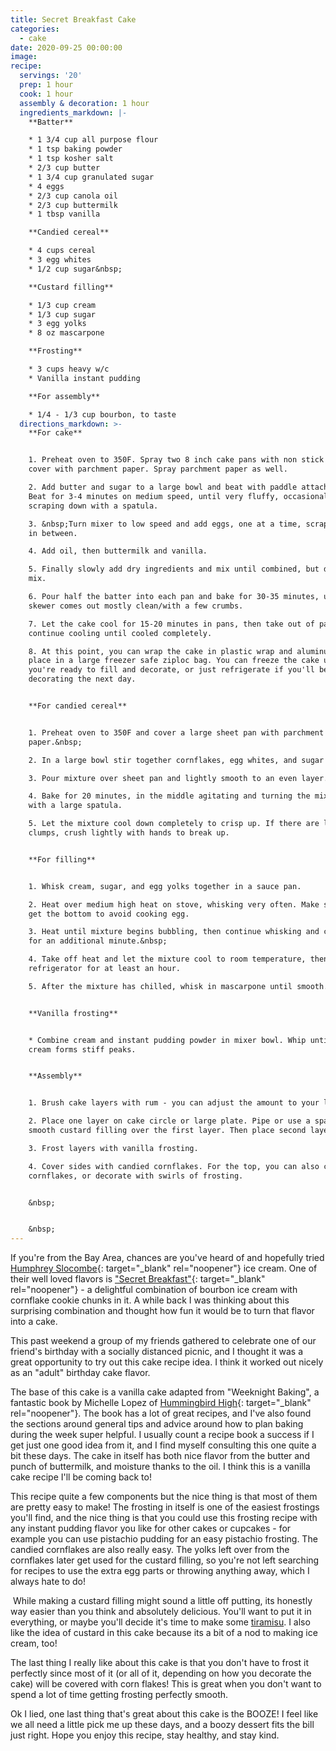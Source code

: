 ```yaml
---
title: Secret Breakfast Cake
categories:
  - cake
date: 2020-09-25 00:00:00
image:
recipe:
  servings: '20'
  prep: 1 hour
  cook: 1 hour
  assembly & decoration: 1 hour
  ingredients_markdown: |-
    **Batter**

    * 1 3/4 cup all purpose flour
    * 1 tsp baking powder
    * 1 tsp kosher salt
    * 2/3 cup butter
    * 1 3/4 cup granulated sugar
    * 4 eggs
    * 2/3 cup canola oil
    * 2/3 cup buttermilk
    * 1 tbsp vanilla

    **Candied cereal**

    * 4 cups cereal
    * 3 egg whites
    * 1/2 cup sugar&nbsp;

    **Custard filling**

    * 1/3 cup cream
    * 1/3 cup sugar
    * 3 egg yolks
    * 8 oz mascarpone

    **Frosting**

    * 3 cups heavy w/c
    * Vanilla instant pudding

    **For assembly**

    * 1/4 - 1/3 cup bourbon, to taste
  directions_markdown: >-
    **For cake**


    1. Preheat oven to 350F. Spray two 8 inch cake pans with non stick spray and
    cover with parchment paper. Spray parchment paper as well.

    2. Add butter and sugar to a large bowl and beat with paddle attachment.
    Beat for 3-4 minutes on medium speed, until very fluffy, occasionally
    scraping down with a spatula.

    3. &nbsp;Turn mixer to low speed and add eggs, one at a time, scraping bowl
    in between.

    4. Add oil, then buttermilk and vanilla.

    5. Finally slowly add dry ingredients and mix until combined, but don't over
    mix.

    6. Pour half the batter into each pan and bake for 30-35 minutes, until a
    skewer comes out mostly clean/with a few crumbs.

    7. Let the cake cool for 15-20 minutes in pans, then take out of pans to
    continue cooling until cooled completely.

    8. At this point, you can wrap the cake in plastic wrap and aluminum foil or
    place in a large freezer safe ziploc bag. You can freeze the cake until
    you're ready to fill and decorate, or just refrigerate if you'll be
    decorating the next day.


    **For candied cereal**


    1. Preheat oven to 350F and cover a large sheet pan with parchment
    paper.&nbsp;

    2. In a large bowl stir together cornflakes, egg whites, and sugar

    3. Pour mixture over sheet pan and lightly smooth to an even layer.

    4. Bake for 20 minutes, in the middle agitating and turning the mix around
    with a large spatula.

    5. Let the mixture cool down completely to crisp up. If there are large
    clumps, crush lightly with hands to break up.


    **For filling**


    1. Whisk cream, sugar, and egg yolks together in a sauce pan.

    2. Heat over medium high heat on stove, whisking very often. Make sure to
    get the bottom to avoid cooking egg.

    3. Heat until mixture begins bubbling, then continue whisking and cooking
    for an additional minute.&nbsp;

    4. Take off heat and let the mixture cool to room temperature, then chill in
    refrigerator for at least an hour.

    5. After the mixture has chilled, whisk in mascarpone until smooth.


    **Vanilla frosting**


    * Combine cream and instant pudding powder in mixer bowl. Whip until the
    cream forms stiff peaks.


    **Assembly**


    1. Brush cake layers with rum - you can adjust the amount to your liking\!

    2. Place one layer on cake circle or large plate. Pipe or use a spatula to
    smooth custard filling over the first layer. Then place second layer on top,

    3. Frost layers with vanilla frosting.

    4. Cover sides with candied cornflakes. For the top, you can also cover with
    cornflakes, or decorate with swirls of frosting.


    &nbsp;


    &nbsp;
---
```


If you're from the Bay Area, chances are you've heard of and hopefully tried [Humphrey Slocombe](https://www.humphryslocombe.com/){: target="_blank" rel="noopener"} ice cream. One of their well loved flavors is ["Secret Breakfast"](https://www.eater.com/2014/1/6/6304553/secret-breakfast-ice-cream-at-humphry-slocombe-in-san-francisco){: target="_blank" rel="noopener"} - a delightful combination of bourbon ice cream with cornflake cookie chunks in it. A while back I was thinking about this surprising combination and thought how fun it would be to turn that flavor into a cake.

This past weekend a group of my friends gathered to celebrate one of our friend's birthday with a socially distanced picnic, and I thought it was a great opportunity to try out this cake recipe idea. I think it worked out nicely as an "adult" birthday cake flavor.

The base of this cake is a vanilla cake adapted from "Weeknight Baking", a fantastic book by Michelle Lopez of [Hummingbird High](https://www.hummingbirdhigh.com/){: target="_blank" rel="noopener"}. The book has a lot of great recipes, and I've also found the sections around general tips and advice around how to plan baking during the week super helpful. I usually count a recipe book a success if I get just one good idea from it, and I find myself consulting this one quite a bit these days. The cake in itself has both nice flavor from the butter and punch of buttermilk, and moisture thanks to the oil. I think this is a vanilla cake recipe I'll be coming back to\!

This recipe quite a few components but the nice thing is that most of them are pretty easy to make\! The frosting in itself is one of the easiest frostings you'll find, and the nice thing is that you could use this frosting recipe with any instant pudding flavor you like for other cakes or cupcakes - for example you can use pistachio pudding for an easy pistachio frosting. The candied cornflakes are also really easy. The yolks left over from the cornflakes later get used for the custard filling, so you're not left searching for recipes to use the extra egg parts or throwing anything away, which I always hate to do\!

&nbsp;While making a custard filling might sound a little off putting, its honestly way easier than you think and absolutely delicious. You'll want to put it in everything, or maybe you'll decide it's time to make some [tiramisu](https://www.badbabybakery.com/tiramisu/). I also like the idea of custard in this cake because its a bit of a nod to making ice cream, too\!

The last thing I really like about this cake is that you don't have to frost it perfectly since most of it (or all of it, depending on how you decorate the cake) will be covered with corn flakes\! This is great when you don't want to spend a lot of time getting frosting perfectly smooth.

Ok I lied, one last thing that's great about this cake is the BOOZE\! I feel like we all need a little pick me up these days, and a boozy dessert fits the bill just right. Hope you enjoy this recipe, stay healthy, and stay kind.